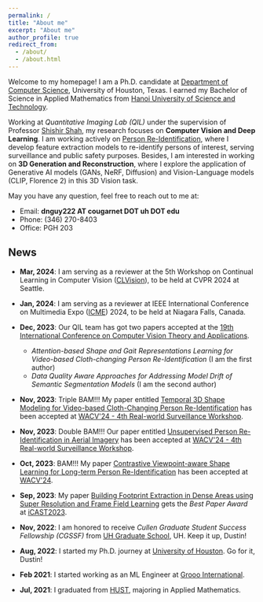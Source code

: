 ```yaml
---
permalink: /
title: "About me"
excerpt: "About me"
author_profile: true
redirect_from: 
  - /about/
  - /about.html
---
```


Welcome to my homepage! I am a Ph.D. candidate at [Department of Computer Science](https://cs.uh.edu), University of Houston, Texas. I earned my Bachelor of Science in Applied Mathematics from [Hanoi University of Science and Technology](https://hust.edu.vn/).

Working at *Quantitative Imaging Lab (QIL)* under the supervision of Professor [Shishir Shah](https://scholar.google.com/citations?user=gJ3JGSsAAAAJ&hl=en), my research focuses on **Computer Vision and Deep Learning**. I am working actively on [Person Re-Identification](https://paperswithcode.com/task/person-re-identification#:~:text=It%20involves%20detecting%20and%20tracking,a%20robust%20and%20efficient%20manner.), where I develop feature extraction models to re-identify persons of interest, serving surveillance and public safety purposes. Besides, I am interested in working on **3D Generation and Reconstruction**, where I explore the application of Generative AI models (GANs, NeRF, Diffusion) and Vision-Language models (CLIP, Florence 2) in this 3D Vision task.

May you have any question, feel free to reach out to me at:
- Email: **dnguy222 AT cougarnet DOT uh DOT edu**
- Phone: (346) 270-8403
- Office: PGH 203

## News
- **Mar, 2024**: I am serving as a reviewer at the 5th Workshop on Continual Learning in Computer Vision ([CLVision](https://sites.google.com/view/clvision2024/overview?authuser=0)), to be held at CVPR 2024 at Seattle.
- **Jan, 2024**: I am serving as a reviewer at IEEE International Conference on Multimedia Expo ([ICME](https://2024.ieeeicme.org/)) 2024, to be held at Niagara Falls, Canada.

- **Dec, 2023**: Our QIL team has got two papers accepted at the [19th International Conference on Computer Vision Theory and Applications](https://visapp.scitevents.org/).
  + *Attention-based Shape and Gait Representations Learning for Video-based Cloth-changing Person Re-Identification* (I am the first author)
  + *Data Quality Aware Approaches for Addressing Model Drift of Semantic Segmentation Models* (I am the second author)

- **Nov, 2023**: Triple BAM!!! My paper entitled [Temporal 3D Shape Modeling for Video-based Cloth-Changing Person Re-Identification](https://openaccess.thecvf.com/content/WACV2024W/RWS/html/Nguyen_Temporal_3D_Shape_Modeling_for_Video-Based_Cloth-Changing_Person_Re-Identification_WACVW_2024_paper.html) has been accepted at [WACV'24 - 4th Real-world Surveillance Workshop](https://vap.aau.dk/rws-wacv2024/).
- **Nov, 2023**: Double BAM!!! Our paper entitled [Unsupervised Person Re-Identification in Aerial Imagery](https://openaccess.thecvf.com/content/WACV2024W/RWS/html/Khaldi_Unsupervised_Person_Re-Identification_in_Aerial_Imagery_WACVW_2024_paper.html) has been accepted at [WACV'24 - 4th Real-world Surveillance Workshop](https://vap.aau.dk/rws-wacv2024/).
- **Oct, 2023**: BAM!!! My paper [Contrastive Viewpoint-aware Shape Learning for Long-term Person Re-Identification](https://openaccess.thecvf.com/content/WACV2024/html/Nguyen_Contrastive_Viewpoint-Aware_Shape_Learning_for_Long-Term_Person_Re-Identification_WACV_2024_paper.html) has been accepted at [WACV'24](https://wacv2024.thecvf.com/).

- **Sep, 2023**: My paper [Building Footprint Extraction in Dense Areas using Super Resolution and Frame Field Learning](https://arxiv.org/abs/2309.01656) gets the *Best Paper Award* at [iCAST2023](https://icast-2023.github.io/).

- **Nov, 2022**: I am honored to receive *Cullen Graduate Student Success Fellowship (CGSSF)* from [UH Graduate School](https://www.uh.edu/graduate-school), UH. Keep it up, Dustin!
- **Aug, 2022**: I started my Ph.D. journey at [University of Houston](https://uh.edu). Go for it, Dustin! 
- **Feb 2021**: I started working as an ML Engineer at [Grooo International](https://grooo.vn/en).
- **Jul, 2021**: I graduated from [HUST](https://hust.edu.vn/), majoring in Applied Mathematics.
